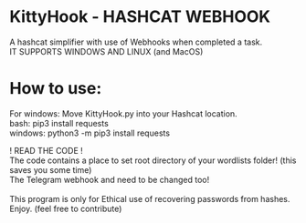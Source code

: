 # KittyHook - HASHCAT WEBHOOK
A hashcat simplifier with use of Webhooks when completed a task. <br />
IT SUPPORTS WINDOWS AND LINUX (and MacOS)
<br />
# How to use:
For windows: Move KittyHook.py into your Hashcat location. <br />
bash: pip3 install requests <br />
windows: python3 -m pip3 install requests <br />

! READ THE CODE ! <br />
The code contains a place to set root directory of your wordlists folder! (this saves you some time) <br />
The Telegram webhook <CHAT-ID> and <BOT-TOKEN> need to be changed too! <br />
<br />
This program is only for Ethical use of recovering passwords from hashes. <br />
Enjoy. (feel free to contribute) 
